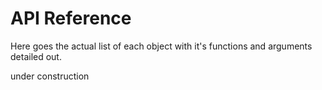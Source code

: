# API Reference

Here goes the actual list of each object with it's functions and arguments detailed out.

under construction